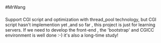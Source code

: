 #MrWang
###
Support CGI script and optimization with thread_pool technology,
but CGI script hasn't implemention yet ,and  so far , this project is just for learning servers.
If we need to develop the front-end , the 'bootstrap' and CGICC environment is well done :-)
it's also a long-time study!
